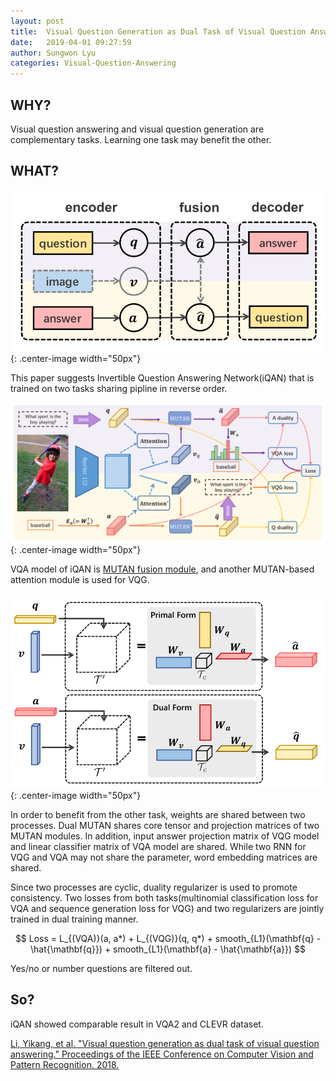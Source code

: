 ```yaml
---
layout: post
title:  Visual Question Generation as Dual Task of Visual Question Answering
date:   2019-04-01 09:27:59
author: Sungwon Lyu
categories: Visual-Question-Answering
---
```


## WHY? 

Visual question answering and visual question generation are complementary tasks. Learning one task may benefit the other. 

## WHAT?

![image](/assets/images/iqan1.png){: .center-image width="50px"}

This paper suggests Invertible Question Answering Network(iQAN) that is trained on two tasks sharing pipline in reverse order. 

![image](/assets/images/iqan2.png){: .center-image width="50px"}

VQA model of iQAN is [MUTAN fusion module](https://lyusungwon.github.io/visual-question-answering/2019/01/22/mutan.html), and another MUTAN-based attention module is used for VQG. 

![image](/assets/images/iqan3.png){: .center-image width="50px"}

In order to benefit from the other task, weights are shared between two processes. Dual MUTAN shares core tensor and projection matrices of two MUTAN modules. In addition, input answer projection matrix of VQG model and linear classifier matrix of VQA model are shared. While two RNN for VQG and VQA may not share the parameter, word embedding matrices are shared.  

Since two processes are cyclic, duality regularizer is used to promote consistency. Two losses from both tasks(multinomial classification loss for VQA and sequence generation loss for VQG) and two regularizers are jointly trained in dual training manner. 

$$
Loss = L_{(VQA)}(a, a*) + L_{(VQG)}(q, q*) + smooth_{L1}(\mathbf{q} - \hat{\mathbf{q}}) + smooth_{L1}(\mathbf{a} - \hat{\mathbf{a}}) 
$$

Yes/no or number questions are filtered out. 

## So?
iQAN showed comparable result in VQA2 and CLEVR dataset.

[Li, Yikang, et al. "Visual question generation as dual task of visual question answering." Proceedings of the IEEE Conference on Computer Vision and Pattern Recognition. 2018.](http://openaccess.thecvf.com/content_cvpr_2018/html/Li_Visual_Question_Generation_CVPR_2018_paper.html)

